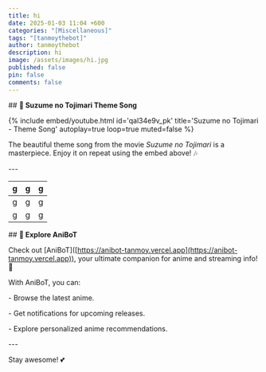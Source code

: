```yaml
---
title: hi
date: 2025-01-03 11:04 +600
categories: "[Miscellaneous]"
tags: "[tanmoythebot]"
author: tanmoythebot
description: hi
image: /assets/images/hi.jpg
published: false
pin: false
comments: false
---
```

\## **🎵 Suzume no Tojimari Theme Song**

{% include embed/youtube.html id='qal34e9v\_pk' title='Suzume no Tojimari - Theme Song' autoplay=true loop=true muted=false %}

The beautiful theme song from the movie _Suzume no Tojimari_ is a masterpiece. Enjoy it on repeat using the embed above! 🎶

\---

| g   | g   | g   |
| --- | --- | --- |
| g   | g   | g   |
| g   | g   | g   |

\## **🔗 Explore AniBoT**

Check out \[AniBoT\]([https://anibot-tanmoy.vercel.app](https://anibot-tanmoy.vercel.app)), your ultimate companion for anime and streaming info! 🚀

With AniBoT, you can:

\- Browse the latest anime.

\- Get notifications for upcoming releases.

\- Explore personalized anime recommendations.

\---

Stay awesome! 💕